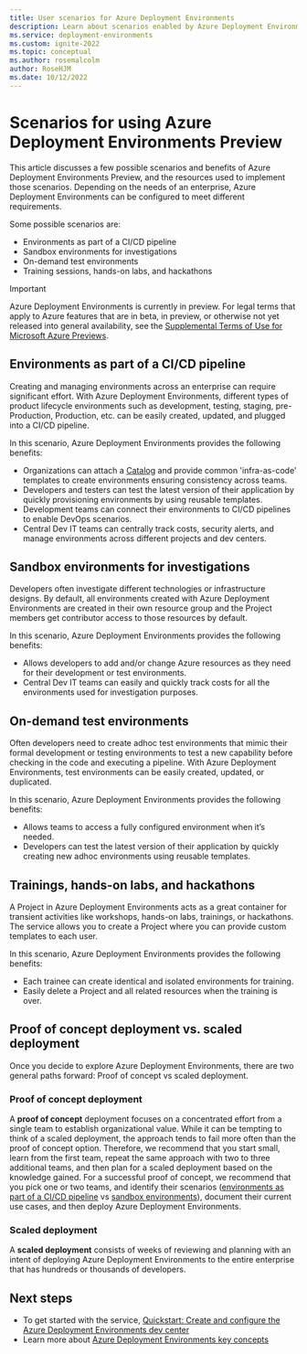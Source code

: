 ```yaml
---
title: User scenarios for Azure Deployment Environments
description: Learn about scenarios enabled by Azure Deployment Environments.
ms.service: deployment-environments
ms.custom: ignite-2022
ms.topic: conceptual
ms.author: rosemalcolm
author: RoseHJM
ms.date: 10/12/2022
---
```

# Scenarios for using Azure Deployment Environments Preview

This article discusses a few possible scenarios and benefits of Azure Deployment Environments Preview, and the resources used to implement those scenarios. Depending on the needs of an enterprise, Azure Deployment Environments can be configured to meet different requirements. 

Some possible scenarios are:
- Environments as part of a CI/CD pipeline
- Sandbox environments for investigations
- On-demand test environments
- Training sessions, hands-on labs, and hackathons

> [!IMPORTANT]
> Azure Deployment Environments is currently in preview. For legal terms that apply to Azure features that are in beta, in preview, or otherwise not yet released into general availability, see the [Supplemental Terms of Use for Microsoft Azure Previews](https://azure.microsoft.com/support/legal/preview-supplemental-terms/).

## Environments as part of a CI/CD pipeline

Creating and managing environments across an enterprise can require significant effort. With Azure Deployment Environments, different types of product lifecycle environments such as development, testing, staging, pre-Production, Production, etc. can be easily created, updated, and plugged into a CI/CD pipeline.

In this scenario, Azure Deployment Environments provides the following benefits:

- Organizations can attach a [Catalog](./concept-environments-key-concepts.md#catalogs) and provide common 'infra-as-code' templates to create environments ensuring consistency across teams.
- Developers and testers can test the latest version of their application by quickly provisioning environments by using reusable templates.
- Development teams can connect their environments to CI/CD pipelines to enable DevOps scenarios.
- Central Dev IT teams can centrally track costs, security alerts, and manage environments across different projects and dev centers.

## Sandbox environments for investigations

Developers often investigate different technologies or infrastructure designs. By default, all environments created with Azure Deployment Environments are created in their own resource group and the Project members get contributor access to those resources by default. 

In this scenario, Azure Deployment Environments provides the following benefits:
 - Allows developers to add and/or change Azure resources as they need for their development or test environments.
 - Central Dev IT teams can easily and quickly track costs for all the environments used for investigation purposes.

## On-demand test environments

Often developers need to create adhoc test environments that mimic their formal development or testing environments to test a new capability before checking in the code and executing a pipeline. With Azure Deployment Environments, test environments can be easily created, updated, or duplicated. 

In this scenario, Azure Deployment Environments provides the following benefits:
- Allows teams to access a fully configured environment when it’s needed. 
- Developers can test the latest version of their application by quickly creating new adhoc environments using reusable templates.

## Trainings, hands-on labs, and hackathons

A Project in Azure Deployment Environments acts as a great container for transient activities like workshops, hands-on labs, trainings, or hackathons. The service allows you to create a Project where you can provide custom templates to each user.

In this scenario, Azure Deployment Environments provides the following benefits: 
- Each trainee can create identical and isolated environments for training. 
- Easily delete a Project and all related resources when the training is over.

## Proof of concept deployment vs. scaled deployment

Once you decide to explore Azure Deployment Environments, there are two general paths forward: Proof of concept vs scaled deployment.

### Proof of concept deployment

A **proof of concept** deployment focuses on a concentrated effort from a single team to establish organizational value. While it can be tempting to think of a scaled deployment, the approach tends to fail more often than the proof of concept option. Therefore, we recommend that you start small, learn from the first team, repeat the same approach with two to three additional teams, and then plan for a scaled deployment based on the knowledge gained. For a successful proof of concept, we recommend that you pick one or two teams, and identify their scenarios ([environments as part of a CI/CD pipeline](#environments-as-part-of-a-cicd-pipeline) vs [sandbox environments](#sandbox-environments-for-investigations)), document their current use cases, and then deploy Azure Deployment Environments.

### Scaled deployment

A **scaled deployment** consists of weeks of reviewing and planning with an intent of deploying Azure Deployment Environments to the entire enterprise that has hundreds or thousands of developers.

## Next steps

- To get started with the service, [Quickstart: Create and configure the Azure Deployment Environments dev center](./quickstart-create-and-configure-devcenter.md)
- Learn more about [Azure Deployment Environments key concepts](./concept-environments-key-concepts.md)
